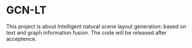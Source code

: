 # GCN-LT
This project is about Intelligent natural scene layout generation: based on text and graph information fusion.
The code will be released after acceptence.
